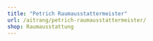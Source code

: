 ```yaml
---
title: "Petrich Raumausstattermeister"
url: /aitrang/petrich-raumausstattermeister/
shop: Raumausstattung
---
```

